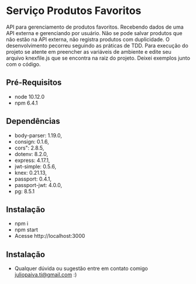 # Serviço Produtos Favoritos
API para gerenciamento de produtos favoritos. Recebendo dados de uma API externa e gerenciando por usuário. 
Não se pode salvar produtos que não estão na API externa, não registra produtos com duplicidade. 
O desenvolvimento pecorreu seguindo as práticas de TDD. Para execução do projeto se atente em preencher as variáveis de ambiente
e edite seu arquivo knexfile.js que se encontra na raiz do projeto. Deixei exemplos junto com o código. 

## Pré-Requisitos
* node 10.12.0
* npm 6.4.1

## Dependências
* body-parser: 1.19.0,
* consign: 0.1.6,
* cors": 2.8.5,
* dotenv: 8.2.0,
* express: 4.17.1,
* jwt-simple: 0.5.6,
* knex: 0.21.13,
* passport: 0.4.1,
* passport-jwt: 4.0.0,
* pg: 8.5.1

## Instalação
* npm i
* npm start
* Acesse http://localhost:3000

## Instalação
* Qualquer dúvida ou sugestão entre em contato comigo juliopaiva.ti@gmail.com :)


